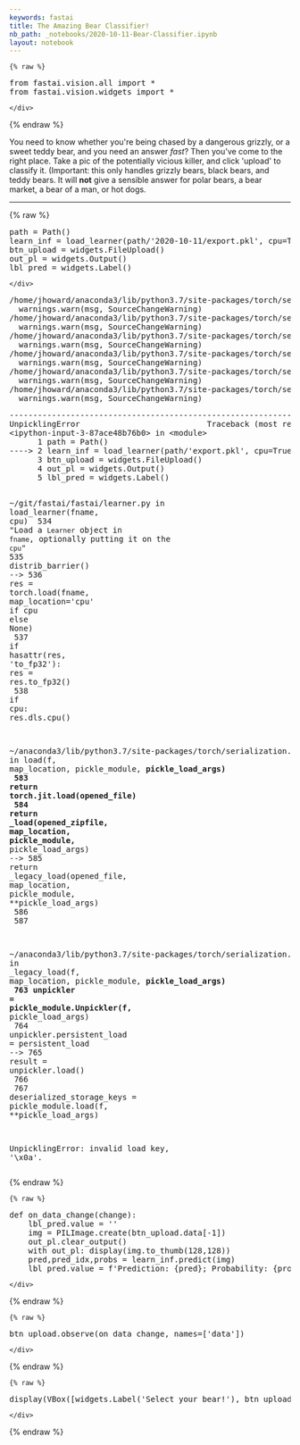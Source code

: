 ```yaml
---
keywords: fastai
title: The Amazing Bear Classifier!
nb_path: _notebooks/2020-10-11-Bear-Classifier.ipynb
layout: notebook
---
```


<!--
#################################################
### THIS FILE WAS AUTOGENERATED! DO NOT EDIT! ###
#################################################
# file to edit: _notebooks/2020-10-11-Bear-Classifier.ipynb
-->

<div class="container" id="notebook-container">
        
    {% raw %}
    
<div class="cell border-box-sizing code_cell rendered">
<div class="input">

<div class="inner_cell">
    <div class="input_area">
<div class=" highlight hl-ipython3"><pre><span></span><span class="kn">from</span> <span class="nn">fastai.vision.all</span> <span class="kn">import</span> <span class="o">*</span>
<span class="kn">from</span> <span class="nn">fastai.vision.widgets</span> <span class="kn">import</span> <span class="o">*</span>
</pre></div>

    </div>
</div>
</div>

</div>
    {% endraw %}

<div class="cell border-box-sizing text_cell rendered"><div class="inner_cell">
<div class="text_cell_render border-box-sizing rendered_html">
<p>You need to know whether you're being chased by a dangerous grizzly, or a sweet teddy bear, and you need an answer <em>fast</em>? Then you've come to the right place. Take a pic of the potentially vicious killer, and click 'upload' to classify it. (Important: this only handles grizzly bears, black bears, and teddy bears. It will <strong>not</strong> give a sensible answer for polar bears, a bear market, a bear of a man, or hot dogs.</p>
<hr>

</div>
</div>
</div>
    {% raw %}
    
<div class="cell border-box-sizing code_cell rendered">
<div class="input">

<div class="inner_cell">
    <div class="input_area">
<div class=" highlight hl-ipython3"><pre><span></span><span class="n">path</span> <span class="o">=</span> <span class="n">Path</span><span class="p">()</span>
<span class="n">learn_inf</span> <span class="o">=</span> <span class="n">load_learner</span><span class="p">(</span><span class="n">path</span><span class="o">/</span><span class="s1">&#39;2020-10-11/export.pkl&#39;</span><span class="p">,</span> <span class="n">cpu</span><span class="o">=</span><span class="kc">True</span><span class="p">)</span>
<span class="n">btn_upload</span> <span class="o">=</span> <span class="n">widgets</span><span class="o">.</span><span class="n">FileUpload</span><span class="p">()</span>
<span class="n">out_pl</span> <span class="o">=</span> <span class="n">widgets</span><span class="o">.</span><span class="n">Output</span><span class="p">()</span>
<span class="n">lbl_pred</span> <span class="o">=</span> <span class="n">widgets</span><span class="o">.</span><span class="n">Label</span><span class="p">()</span>
</pre></div>

    </div>
</div>
</div>

<div class="output_wrapper">
<div class="output">

<div class="output_area">

<div class="output_subarea output_stream output_stderr output_text">
<pre>/home/jhoward/anaconda3/lib/python3.7/site-packages/torch/serialization.py:649: SourceChangeWarning: source code of class &#39;torch.nn.modules.container.Sequential&#39; has changed. you can retrieve the original source code by accessing the object&#39;s source attribute or set `torch.nn.Module.dump_patches = True` and use the patch tool to revert the changes.
  warnings.warn(msg, SourceChangeWarning)
/home/jhoward/anaconda3/lib/python3.7/site-packages/torch/serialization.py:649: SourceChangeWarning: source code of class &#39;torch.nn.modules.conv.Conv2d&#39; has changed. you can retrieve the original source code by accessing the object&#39;s source attribute or set `torch.nn.Module.dump_patches = True` and use the patch tool to revert the changes.
  warnings.warn(msg, SourceChangeWarning)
/home/jhoward/anaconda3/lib/python3.7/site-packages/torch/serialization.py:649: SourceChangeWarning: source code of class &#39;torch.nn.modules.batchnorm.BatchNorm2d&#39; has changed. you can retrieve the original source code by accessing the object&#39;s source attribute or set `torch.nn.Module.dump_patches = True` and use the patch tool to revert the changes.
  warnings.warn(msg, SourceChangeWarning)
/home/jhoward/anaconda3/lib/python3.7/site-packages/torch/serialization.py:649: SourceChangeWarning: source code of class &#39;torch.nn.modules.activation.ReLU&#39; has changed. you can retrieve the original source code by accessing the object&#39;s source attribute or set `torch.nn.Module.dump_patches = True` and use the patch tool to revert the changes.
  warnings.warn(msg, SourceChangeWarning)
/home/jhoward/anaconda3/lib/python3.7/site-packages/torch/serialization.py:649: SourceChangeWarning: source code of class &#39;torch.nn.modules.pooling.MaxPool2d&#39; has changed. you can retrieve the original source code by accessing the object&#39;s source attribute or set `torch.nn.Module.dump_patches = True` and use the patch tool to revert the changes.
  warnings.warn(msg, SourceChangeWarning)
/home/jhoward/anaconda3/lib/python3.7/site-packages/torch/serialization.py:649: SourceChangeWarning: source code of class &#39;torchvision.models.resnet.BasicBlock&#39; has changed. you can retrieve the original source code by accessing the object&#39;s source attribute or set `torch.nn.Module.dump_patches = True` and use the patch tool to revert the changes.
  warnings.warn(msg, SourceChangeWarning)
</pre>
</div>
</div>

<div class="output_area">

<div class="output_subarea output_text output_error">
<pre>
<span class="ansi-red-fg">---------------------------------------------------------------------------</span>
<span class="ansi-red-fg">UnpicklingError</span>                           Traceback (most recent call last)
<span class="ansi-green-fg">&lt;ipython-input-3-87ace48b76b0&gt;</span> in <span class="ansi-cyan-fg">&lt;module&gt;</span>
<span class="ansi-green-intense-fg ansi-bold">      1</span> path <span class="ansi-blue-fg">=</span> Path<span class="ansi-blue-fg">(</span><span class="ansi-blue-fg">)</span>
<span class="ansi-green-fg">----&gt; 2</span><span class="ansi-red-fg"> </span>learn_inf <span class="ansi-blue-fg">=</span> load_learner<span class="ansi-blue-fg">(</span>path<span class="ansi-blue-fg">/</span><span class="ansi-blue-fg">&#39;export.pkl&#39;</span><span class="ansi-blue-fg">,</span> cpu<span class="ansi-blue-fg">=</span><span class="ansi-green-fg">True</span><span class="ansi-blue-fg">)</span>
<span class="ansi-green-intense-fg ansi-bold">      3</span> btn_upload <span class="ansi-blue-fg">=</span> widgets<span class="ansi-blue-fg">.</span>FileUpload<span class="ansi-blue-fg">(</span><span class="ansi-blue-fg">)</span>
<span class="ansi-green-intense-fg ansi-bold">      4</span> out_pl <span class="ansi-blue-fg">=</span> widgets<span class="ansi-blue-fg">.</span>Output<span class="ansi-blue-fg">(</span><span class="ansi-blue-fg">)</span>
<span class="ansi-green-intense-fg ansi-bold">      5</span> lbl_pred <span class="ansi-blue-fg">=</span> widgets<span class="ansi-blue-fg">.</span>Label<span class="ansi-blue-fg">(</span><span class="ansi-blue-fg">)</span>

<span class="ansi-green-fg">~/git/fastai/fastai/learner.py</span> in <span class="ansi-cyan-fg">load_learner</span><span class="ansi-blue-fg">(fname, cpu)</span>
<span class="ansi-green-intense-fg ansi-bold">    534</span>     <span class="ansi-blue-fg">&#34;Load a `Learner` object in `fname`, optionally putting it on the `cpu`&#34;</span>
<span class="ansi-green-intense-fg ansi-bold">    535</span>     distrib_barrier<span class="ansi-blue-fg">(</span><span class="ansi-blue-fg">)</span>
<span class="ansi-green-fg">--&gt; 536</span><span class="ansi-red-fg">     </span>res <span class="ansi-blue-fg">=</span> torch<span class="ansi-blue-fg">.</span>load<span class="ansi-blue-fg">(</span>fname<span class="ansi-blue-fg">,</span> map_location<span class="ansi-blue-fg">=</span><span class="ansi-blue-fg">&#39;cpu&#39;</span> <span class="ansi-green-fg">if</span> cpu <span class="ansi-green-fg">else</span> <span class="ansi-green-fg">None</span><span class="ansi-blue-fg">)</span>
<span class="ansi-green-intense-fg ansi-bold">    537</span>     <span class="ansi-green-fg">if</span> hasattr<span class="ansi-blue-fg">(</span>res<span class="ansi-blue-fg">,</span> <span class="ansi-blue-fg">&#39;to_fp32&#39;</span><span class="ansi-blue-fg">)</span><span class="ansi-blue-fg">:</span> res <span class="ansi-blue-fg">=</span> res<span class="ansi-blue-fg">.</span>to_fp32<span class="ansi-blue-fg">(</span><span class="ansi-blue-fg">)</span>
<span class="ansi-green-intense-fg ansi-bold">    538</span>     <span class="ansi-green-fg">if</span> cpu<span class="ansi-blue-fg">:</span> res<span class="ansi-blue-fg">.</span>dls<span class="ansi-blue-fg">.</span>cpu<span class="ansi-blue-fg">(</span><span class="ansi-blue-fg">)</span>

<span class="ansi-green-fg">~/anaconda3/lib/python3.7/site-packages/torch/serialization.py</span> in <span class="ansi-cyan-fg">load</span><span class="ansi-blue-fg">(f, map_location, pickle_module, **pickle_load_args)</span>
<span class="ansi-green-intense-fg ansi-bold">    583</span>                     <span class="ansi-green-fg">return</span> torch<span class="ansi-blue-fg">.</span>jit<span class="ansi-blue-fg">.</span>load<span class="ansi-blue-fg">(</span>opened_file<span class="ansi-blue-fg">)</span>
<span class="ansi-green-intense-fg ansi-bold">    584</span>                 <span class="ansi-green-fg">return</span> _load<span class="ansi-blue-fg">(</span>opened_zipfile<span class="ansi-blue-fg">,</span> map_location<span class="ansi-blue-fg">,</span> pickle_module<span class="ansi-blue-fg">,</span> <span class="ansi-blue-fg">**</span>pickle_load_args<span class="ansi-blue-fg">)</span>
<span class="ansi-green-fg">--&gt; 585</span><span class="ansi-red-fg">         </span><span class="ansi-green-fg">return</span> _legacy_load<span class="ansi-blue-fg">(</span>opened_file<span class="ansi-blue-fg">,</span> map_location<span class="ansi-blue-fg">,</span> pickle_module<span class="ansi-blue-fg">,</span> <span class="ansi-blue-fg">**</span>pickle_load_args<span class="ansi-blue-fg">)</span>
<span class="ansi-green-intense-fg ansi-bold">    586</span> 
<span class="ansi-green-intense-fg ansi-bold">    587</span> 

<span class="ansi-green-fg">~/anaconda3/lib/python3.7/site-packages/torch/serialization.py</span> in <span class="ansi-cyan-fg">_legacy_load</span><span class="ansi-blue-fg">(f, map_location, pickle_module, **pickle_load_args)</span>
<span class="ansi-green-intense-fg ansi-bold">    763</span>     unpickler <span class="ansi-blue-fg">=</span> pickle_module<span class="ansi-blue-fg">.</span>Unpickler<span class="ansi-blue-fg">(</span>f<span class="ansi-blue-fg">,</span> <span class="ansi-blue-fg">**</span>pickle_load_args<span class="ansi-blue-fg">)</span>
<span class="ansi-green-intense-fg ansi-bold">    764</span>     unpickler<span class="ansi-blue-fg">.</span>persistent_load <span class="ansi-blue-fg">=</span> persistent_load
<span class="ansi-green-fg">--&gt; 765</span><span class="ansi-red-fg">     </span>result <span class="ansi-blue-fg">=</span> unpickler<span class="ansi-blue-fg">.</span>load<span class="ansi-blue-fg">(</span><span class="ansi-blue-fg">)</span>
<span class="ansi-green-intense-fg ansi-bold">    766</span> 
<span class="ansi-green-intense-fg ansi-bold">    767</span>     deserialized_storage_keys <span class="ansi-blue-fg">=</span> pickle_module<span class="ansi-blue-fg">.</span>load<span class="ansi-blue-fg">(</span>f<span class="ansi-blue-fg">,</span> <span class="ansi-blue-fg">**</span>pickle_load_args<span class="ansi-blue-fg">)</span>

<span class="ansi-red-fg">UnpicklingError</span>: invalid load key, &#39;\x0a&#39;.</pre>
</div>
</div>

</div>
</div>

</div>
    {% endraw %}

    {% raw %}
    
<div class="cell border-box-sizing code_cell rendered">
<div class="input">

<div class="inner_cell">
    <div class="input_area">
<div class=" highlight hl-ipython3"><pre><span></span><span class="k">def</span> <span class="nf">on_data_change</span><span class="p">(</span><span class="n">change</span><span class="p">):</span>
    <span class="n">lbl_pred</span><span class="o">.</span><span class="n">value</span> <span class="o">=</span> <span class="s1">&#39;&#39;</span>
    <span class="n">img</span> <span class="o">=</span> <span class="n">PILImage</span><span class="o">.</span><span class="n">create</span><span class="p">(</span><span class="n">btn_upload</span><span class="o">.</span><span class="n">data</span><span class="p">[</span><span class="o">-</span><span class="mi">1</span><span class="p">])</span>
    <span class="n">out_pl</span><span class="o">.</span><span class="n">clear_output</span><span class="p">()</span>
    <span class="k">with</span> <span class="n">out_pl</span><span class="p">:</span> <span class="n">display</span><span class="p">(</span><span class="n">img</span><span class="o">.</span><span class="n">to_thumb</span><span class="p">(</span><span class="mi">128</span><span class="p">,</span><span class="mi">128</span><span class="p">))</span>
    <span class="n">pred</span><span class="p">,</span><span class="n">pred_idx</span><span class="p">,</span><span class="n">probs</span> <span class="o">=</span> <span class="n">learn_inf</span><span class="o">.</span><span class="n">predict</span><span class="p">(</span><span class="n">img</span><span class="p">)</span>
    <span class="n">lbl_pred</span><span class="o">.</span><span class="n">value</span> <span class="o">=</span> <span class="sa">f</span><span class="s1">&#39;Prediction: </span><span class="si">{</span><span class="n">pred</span><span class="si">}</span><span class="s1">; Probability: </span><span class="si">{</span><span class="n">probs</span><span class="p">[</span><span class="n">pred_idx</span><span class="p">]</span><span class="si">:</span><span class="s1">.04f</span><span class="si">}</span><span class="s1">&#39;</span>
</pre></div>

    </div>
</div>
</div>

</div>
    {% endraw %}

    {% raw %}
    
<div class="cell border-box-sizing code_cell rendered">
<div class="input">

<div class="inner_cell">
    <div class="input_area">
<div class=" highlight hl-ipython3"><pre><span></span><span class="n">btn_upload</span><span class="o">.</span><span class="n">observe</span><span class="p">(</span><span class="n">on_data_change</span><span class="p">,</span> <span class="n">names</span><span class="o">=</span><span class="p">[</span><span class="s1">&#39;data&#39;</span><span class="p">])</span>
</pre></div>

    </div>
</div>
</div>

</div>
    {% endraw %}

    {% raw %}
    
<div class="cell border-box-sizing code_cell rendered">
<div class="input">

<div class="inner_cell">
    <div class="input_area">
<div class=" highlight hl-ipython3"><pre><span></span><span class="n">display</span><span class="p">(</span><span class="n">VBox</span><span class="p">([</span><span class="n">widgets</span><span class="o">.</span><span class="n">Label</span><span class="p">(</span><span class="s1">&#39;Select your bear!&#39;</span><span class="p">),</span> <span class="n">btn_upload</span><span class="p">,</span> <span class="n">out_pl</span><span class="p">,</span> <span class="n">lbl_pred</span><span class="p">]))</span>
</pre></div>

    </div>
</div>
</div>

</div>
    {% endraw %}

</div>
 


